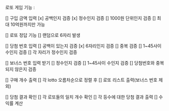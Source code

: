 로또 게임 기능 :

[] 구입 금액 입력
    [x] 공백인지 검증
    [x] 정수인지 검증
    [] 1000원 단위인지 검증
    [] 최대 10억원까지만 가능

[] 로또 정답 기능
    [] 랜덤으로 6자리 발생

[] 당첨 번호 입력
    [] 공백이 있는지 검증
    [x] 6자리인지 검증
    [] 중복 검증
    [] 1~45사이 수인지 검증
    [] 각 자리가 정수인지 검증

[] 보너스 번호 입력 받기
    [] 정수인지 검증
    [] 1~45사이 수인지 검증
    [] 당첨번호와 중복되지 않은지 검증

[] 구매 개수 출력
    [] 각 lotto 오름차순으로 정렬 후
    [] 로또 리스트 출력(보너스 번호 제외)

[] 당첨 결과 확인
    [] 각 로또들의 일치 개수 확인
    [] 각 등수에 대한 당첨 결과 출력
    [] 수익률 계산